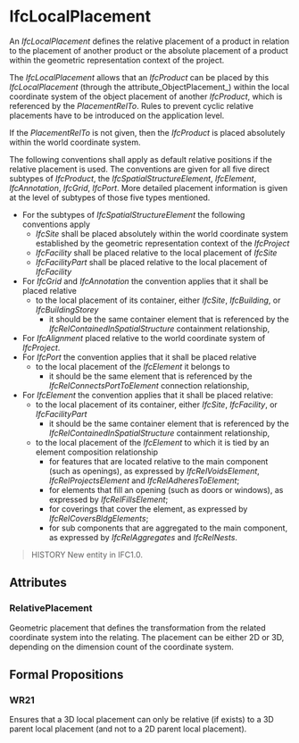 # IfcLocalPlacement

An _IfcLocalPlacement_ defines the relative placement of a product in relation to the placement of another product or the absolute placement of a product within the geometric representation context of the project.
<!-- end of short definition -->


The _IfcLocalPlacement_ allows that an _IfcProduct_ can be placed by this _IfcLocalPlacement_ (through the attribute_ObjectPlacement_) within the local coordinate system of the object placement of another _IfcProduct_, which is referenced by the _PlacementRelTo_. Rules to prevent cyclic relative placements have to be introduced on the application level.

If the _PlacementRelTo_ is not given, then the _IfcProduct_ is placed absolutely within the world coordinate system.

The following conventions shall apply as default relative positions if the relative placement is used. The conventions are given for all five direct subtypes of _IfcProduct_, the _IfcSpatialStructureElement_, _IfcElement_, _IfcAnnotation_, _IfcGrid_, _IfcPort_. More detailed placement information is given at the level of subtypes of those five types mentioned.

* For the subtypes of _IfcSpatialStructureElement_ the following conventions apply
  * _IfcSite_ shall be placed absolutely within the world coordinate system established by the geometric representation context of the _IfcProject_
  * _IfcFacility_ shall be placed relative to the local placement of _IfcSite_
  * _IfcFacilityPart_ shall be placed relative to the local placement of _IfcFacility_
* For _IfcGrid_ and _IfcAnnotation_ the convention applies that it shall be placed relative
  * to the local placement of its container, either _IfcSite_, _IfcBuilding_, or _IfcBuildingStorey_
    * it should be the same container element that is referenced by the _IfcRelContainedInSpatialStructure_ containment relationship,
* For _IfcAlignment_ placed relative to the world coordinate system of _IfcProject_.
* For _IfcPort_ the convention applies that it shall be placed relative
  * to the local placement of the _IfcElement_ it belongs to
    * it should be the same element that is referenced by the _IfcRelConnectsPortToElement_ connection relationship,
* For _IfcElement_ the convention applies that it shall be placed relative:
  * to the local placement of its container, either _IfcSite_, _IfcFacility_, or _IfcFacilityPart_
    * it should be the same container element that is referenced by the _IfcRelContainedInSpatialStructure_ containment relationship,
  * to the local placement of the _IfcElement_ to which it is tied by an element composition relationship
    * for features that are located relative to the main component (such as openings), as expressed by _IfcRelVoidsElement_, _IfcRelProjectsElement_ and _IfcRelAdheresToElement_;
    * for elements that fill an opening (such as doors or windows), as expressed by _IfcRelFillsElement_;
    * for coverings that cover the element, as expressed by _IfcRelCoversBldgElements_;
    * for sub components that are aggregated to the main component, as expressed by _IfcRelAggregates_ and _IfcRelNests_.

> HISTORY New entity in IFC1.0.

## Attributes

### RelativePlacement
Geometric placement that defines the transformation from the related coordinate system into the relating. The placement can be either 2D or 3D, depending on the dimension count of the coordinate system.

## Formal Propositions

### WR21
Ensures that a 3D local placement can only be relative (if exists) to a 3D parent local placement (and not to a 2D parent local placement).
